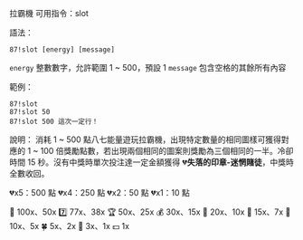 拉霸機
可用指令：slot

語法：
```
87!slot [energy] [message]
```
`energy` 整數數字，允許範圍 1 ~ 500，預設 1
`message` 包含空格的其餘所有內容

範例：
```
87!slot
87!slot 50
87!slot 500 這次一定行！
```
說明：
消耗 1 ~ 500 點八七能量遊玩拉霸機，出現特定數量的相同圖樣可獲得對應的 1 ~ 100 倍獎勵點數，若出現兩個相同的圖案則獎勵為三個相同的一半。冷卻時間 15 秒。沒有中獎時單次投注達一定金額獲得 :broken_heart:**失落的印章-迷惘賭徒**，中獎時全數收回。

:broken_heart:x5：500 點
:broken_heart:x4：250 點
:broken_heart:x2：50 點
:broken_heart:x1：10 點

:gem: 100x、50x
:seven: 77x、38x
:trophy: 50x、25x
:moneybag: 30x、15x
:gift: 20x、10x
:ribbon: 15x、7x
:balloon: 10x、5x
:four_leaf_clover: 5x、2x
:battery: 3x、1x
:dollar: 1x
